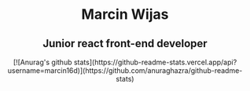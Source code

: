 <h1 align="center">Marcin Wijas</h1>
<h2 align="center">Junior react front-end developer</h2>


<div align=center> [![Anurag's github stats](https://github-readme-stats.vercel.app/api?username=marcin16d)](https://github.com/anuraghazra/github-readme-stats) </div>



